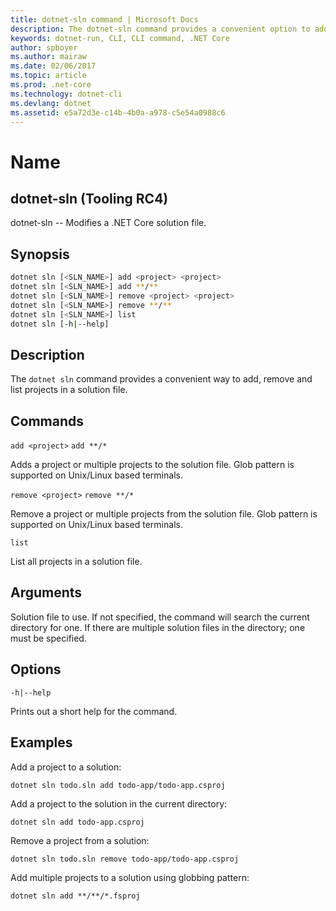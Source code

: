 ```yaml
---
title: dotnet-sln command | Microsoft Docs
description: The dotnet-sln command provides a convenient option to add, remove, and list projects in a solution file.
keywords: dotnet-run, CLI, CLI command, .NET Core
author: spboyer
ms.author: mairaw
ms.date: 02/06/2017
ms.topic: article
ms.prod: .net-core
ms.technology: dotnet-cli
ms.devlang: dotnet
ms.assetid: e5a72d3e-c14b-4b0a-a978-c5e54a0988c6
---
```

# Name

## dotnet-sln (Tooling RC4)

dotnet-sln -- Modifies a .NET Core solution file.

## Synopsis

```bash
dotnet sln [<SLN_NAME>] add <project> <project>
dotnet sln [<SLN_NAME>] add **/**
dotnet sln [<SLN_NAME>] remove <project> <project>
dotnet sln [<SLN_NAME>] remove **/**
dotnet sln [<SLN_NAME>] list
dotnet sln [-h|--help]
```

## Description

The `dotnet sln` command provides a convenient way to add, remove and list projects in a solution file.

## Commands

`add <project>`
`add **/*`

Adds a project or multiple projects to the solution file. Glob pattern is supported on Unix/Linux based terminals.

`remove <project>`
`remove **/*`

Remove a project or multiple projects from the solution file. Glob pattern is supported on Unix/Linux based terminals.

`list`

List all projects in a solution file.

## Arguments

Solution file to use. If not specified, the command will search the current directory for one. If there are multiple solution files in the directory; one must be specified.

## Options

`-h|--help`

Prints out a short help for the command.

## Examples

Add a project to a solution:

`dotnet sln todo.sln add todo-app/todo-app.csproj`

Add a project to the solution in the current directory:

`dotnet sln add todo-app.csproj`

Remove a project from a solution:

`dotnet sln todo.sln remove todo-app/todo-app.csproj`

Add multiple projects to a solution using globbing pattern:

`dotnet sln add **/**/*.fsproj`
